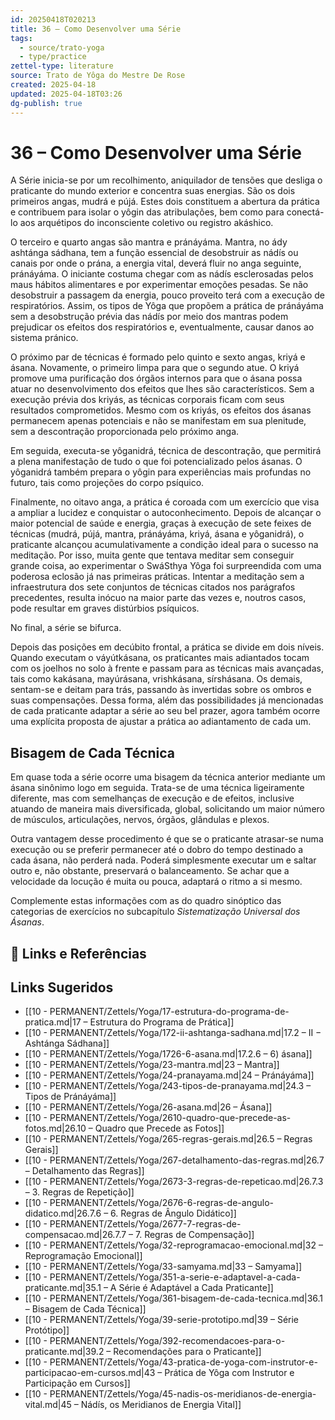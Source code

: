 ```yaml
---
id: 20250418T020213
title: 36 – Como Desenvolver uma Série
tags:
  - source/trato-yoga
  - type/practice
zettel-type: literature
source: Trato de Yôga do Mestre De Rose
created: 2025-04-18
updated: 2025-04-18T03:26
dg-publish: true
---
```


# 36 – Como Desenvolver uma Série

A Série inicia-se por um recolhimento, aniquilador de tensões que desliga o praticante do mundo exterior e concentra suas energias. São os dois primeiros angas, mudrá e pújá. Estes dois constituem a abertura da prática e contribuem para isolar o yôgin das atribulações, bem como para conectá-lo aos arquétipos do inconsciente coletivo ou registro akáshico.

O terceiro e quarto angas são mantra e pránáyáma. Mantra, no ády ashtánga sádhana, tem a função essencial de desobstruir as nádís ou canais por onde o prána, a energia vital, deverá fluir no anga seguinte, pránáyáma. O iniciante costuma chegar com as nádís esclerosadas pelos maus hábitos alimentares e por experimentar emoções pesadas. Se não desobstruir a passagem da energia, pouco proveito terá com a execução de respiratórios. Assim, os tipos de Yôga que propõem a prática de pránáyáma sem a desobstrução prévia das nádís por meio dos mantras podem prejudicar os efeitos dos respiratórios e, eventualmente, causar danos ao sistema pránico.

O próximo par de técnicas é formado pelo quinto e sexto angas, kriyá e ásana. Novamente, o primeiro limpa para que o segundo atue. O kriyá promove uma purificação dos órgãos internos para que o ásana possa atuar no desenvolvimento dos efeitos que lhes são característicos. Sem a execução prévia dos kriyás, as técnicas corporais ficam com seus resultados comprometidos. Mesmo com os kriyás, os efeitos dos ásanas permanecem apenas potenciais e não se manifestam em sua plenitude, sem a descontração proporcionada pelo próximo anga.

Em seguida, executa-se yôganidrá, técnica de descontração, que permitirá a plena manifestação de tudo o que foi potencializado pelos ásanas. O yôganidrá também prepara o yôgin para experiências mais profundas no futuro, tais como projeções do corpo psíquico.

Finalmente, no oitavo anga, a prática é coroada com um exercício que visa a ampliar a lucidez e conquistar o autoconhecimento. Depois de alcançar o maior potencial de saúde e energia, graças à execução de sete feixes de técnicas (mudrá, pújá, mantra, pránáyáma, kriyá, ásana e yôganidrá), o praticante alcançou acumulativamente a condição ideal para o sucesso na meditação. Por isso, muita gente que tentava meditar sem conseguir grande coisa, ao experimentar o SwáSthya Yôga foi surpreendida com uma poderosa eclosão já nas primeiras práticas. Intentar a meditação sem a infraestrutura dos sete conjuntos de técnicas citados nos parágrafos precedentes, resulta inócuo na maior parte das vezes e, noutros casos, pode resultar em graves distúrbios psíquicos.

No final, a série se bifurca.

Depois das posições em decúbito frontal, a prática se divide em dois níveis. Quando executam o váyútkásana, os praticantes mais adiantados tocam com os joelhos no solo à frente e passam para as técnicas mais avançadas, tais como kakásana, mayúrásana, vrishkásana, sírshásana. Os demais, sentam-se e deitam para trás, passando às invertidas sobre os ombros e suas compensações. Dessa forma, além das possibilidades já mencionadas de cada praticante adaptar a série ao seu bel prazer, agora também ocorre uma explícita proposta de ajustar a prática ao adiantamento de cada um.

## Bisagem de Cada Técnica

Em quase toda a série ocorre uma bisagem da técnica anterior mediante um ásana sinônimo logo em seguida. Trata-se de uma técnica ligeiramente diferente, mas com semelhanças de execução e de efeitos, inclusive atuando de maneira mais diversificada, global, solicitando um maior número de músculos, articulações, nervos, órgãos, glândulas e plexos.

Outra vantagem desse procedimento é que se o praticante atrasar-se numa execução ou se preferir permanecer até o dobro do tempo destinado a cada ásana, não perderá nada. Poderá simplesmente executar um e saltar outro e, não obstante, preservará o balanceamento. Se achar que a velocidade da locução é muita ou pouca, adaptará o ritmo a si mesmo.

Complemente estas informações com as do quadro sinóptico das categorias de exercícios no subcapítulo *Sistematização Universal dos Ásanas*.

## 🔗 Links e Referências

## Links Sugeridos

- [[10 - PERMANENT/Zettels/Yoga/17-estrutura-do-programa-de-pratica.md\|17 – Estrutura do Programa de Prática]]
- [[10 - PERMANENT/Zettels/Yoga/172-ii-ashtanga-sadhana.md\|17.2 – II − Ashtánga Sádhana]]
- [[10 - PERMANENT/Zettels/Yoga/1726-6-asana.md\|17.2.6 – 6) ásana]]
- [[10 - PERMANENT/Zettels/Yoga/23-mantra.md\|23 – Mantra]]
- [[10 - PERMANENT/Zettels/Yoga/24-pranayama.md\|24 – Pránáyáma]]
- [[10 - PERMANENT/Zettels/Yoga/243-tipos-de-pranayama.md\|24.3 – Tipos de Pránáyáma]]
- [[10 - PERMANENT/Zettels/Yoga/26-asana.md\|26 – Ásana]]
- [[10 - PERMANENT/Zettels/Yoga/2610-quadro-que-precede-as-fotos.md\|26.10 – Quadro que Precede as Fotos]]
- [[10 - PERMANENT/Zettels/Yoga/265-regras-gerais.md\|26.5 – Regras Gerais]]
- [[10 - PERMANENT/Zettels/Yoga/267-detalhamento-das-regras.md\|26.7 – Detalhamento das Regras]]
- [[10 - PERMANENT/Zettels/Yoga/2673-3-regras-de-repeticao.md\|26.7.3 – 3. Regras de Repetição]]
- [[10 - PERMANENT/Zettels/Yoga/2676-6-regras-de-angulo-didatico.md\|26.7.6 – 6. Regras de Ângulo Didático]]
- [[10 - PERMANENT/Zettels/Yoga/2677-7-regras-de-compensacao.md\|26.7.7 – 7. Regras de Compensação]]
- [[10 - PERMANENT/Zettels/Yoga/32-reprogramacao-emocional.md\|32 – Reprogramação Emocional]]
- [[10 - PERMANENT/Zettels/Yoga/33-samyama.md\|33 – Samyama]]
- [[10 - PERMANENT/Zettels/Yoga/351-a-serie-e-adaptavel-a-cada-praticante.md\|35.1 – A Série é Adaptável a Cada Praticante]]
- [[10 - PERMANENT/Zettels/Yoga/361-bisagem-de-cada-tecnica.md\|36.1 – Bisagem de Cada Técnica]]
- [[10 - PERMANENT/Zettels/Yoga/39-serie-prototipo.md\|39 – Série Protótipo]]
- [[10 - PERMANENT/Zettels/Yoga/392-recomendacoes-para-o-praticante.md\|39.2 – Recomendações para o Praticante]]
- [[10 - PERMANENT/Zettels/Yoga/43-pratica-de-yoga-com-instrutor-e-participacao-em-cursos.md\|43 – Prática de Yôga com Instrutor e Participação em Cursos]]
- [[10 - PERMANENT/Zettels/Yoga/45-nadis-os-meridianos-de-energia-vital.md\|45 – Nádís, os Meridianos de Energia Vital]]